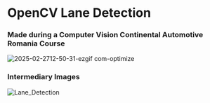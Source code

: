 # OpenCV Lane Detection 
### Made during a Computer Vision Continental Automotive Romania Course


![2025-02-2712-50-31-ezgif com-optimize](https://github.com/user-attachments/assets/20b4375b-644e-440d-8b56-42dd41ac58fc)


### Intermediary Images
![Lane_Detection](https://github.com/user-attachments/assets/c2a8ebb5-8836-48f6-9a8b-fed075b49db5)
